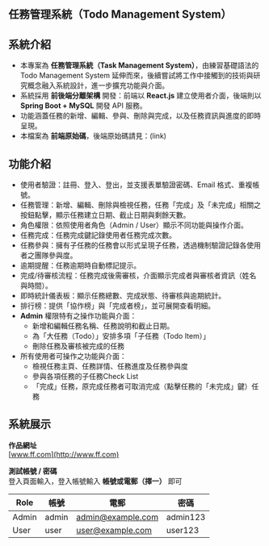 ## 任務管理系統（Todo Management System）

## 系統介紹
- 本專案為 **任務管理系統（Task Management System）**，由練習基礎語法的 Todo Management System 延伸而來，後續嘗試將工作中接觸到的技術與研究概念融入系統設計，進一步擴充功能與介面。  
- 系統採用 **前後端分離架構** 開發：前端以 **React.js** 建立使用者介面，後端則以 **Spring Boot + MySQL** 開發 API 服務。  
- 功能涵蓋任務的新增、編輯、參與、刪除與完成，以及任務資訊與進度的即時呈現。 
- 本檔案為 **前端原始碼**，後端原始碼請見：(link)

## 功能介紹
- 使用者驗證：註冊、登入、登出，並支援表單驗證密碼、Email 格式、重複帳號。
- 任務管理：新增、編輯、刪除與檢視任務，任務「完成」及「未完成」相關之按鈕點擊，顯示任務建立日期、截止日期與剩餘天數。
- 角色權限：依照使用者角色（Admin / User）顯示不同功能與操作介面。
- 任務完成：任務完成鍵記錄使用者任務完成次數。
- 任務參與：擁有子任務的任務會以形式呈現子任務，透過機制驗證記錄各使用者之團隊參與度。
- 逾期提醒：任務逾期時自動標記提示。
- 完成/待審核流程：任務完成後需審核，介面顯示完成者與審核者資訊（姓名與時間）。
- 即時統計儀表板：顯示任務總數、完成狀態、待審核與逾期統計。
- 排行榜：提供「協作榜」與「完成者榜」，並可展開查看明細。
- **Admin** 權限特有之操作功能與介面：
  - 新增和編輯任務名稱、任務說明和截止日期。
  - 為「大任務（Todo）」安排多項「子任務（Todo Item）」
  - 刪除任務及審核被完成的任務
- 所有使用者可操作之功能與介面：
  - 檢視任務主頁、任務詳情、任務進度及任務參與度
  - 參與各項任務的子任務Check List
  - 「完成」任務，原完成任務者可取消完成（點擊任務的「未完成」鍵）任務

## 系統展示

**作品網址**  
[www.ff.com](http://www.ff.com)

**測試帳號 / 密碼**
<br>
登入頁面輸入，登入帳號輸入 **帳號或電郵（擇一）** 即可

| Role   | 帳號   | 電郵                     |密碼      |
|--------|-------|-------------------------|----------|
| Admin  | admin | admin@example.com       |admin123  |
| User   |  user | user@example.com        |user123   |





